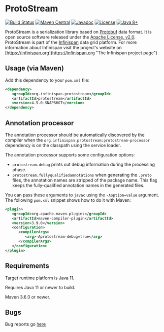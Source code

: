 # ProtoStream
[![Build Status](https://ci.infinispan.org/buildStatus/icon?job=Protostream%2Fmain)](https://ci.infinispan.org/job/Protostream/job/main/)
[![Maven Central](https://img.shields.io/badge/maven/central-4.4.3.Final-green.svg)](http://search.maven.org/#artifactdetails|org.infinispan.protostream|protostream|4.4.3.Final|)
[![Javadoc](https://img.shields.io/badge/Javadoc-online-green.svg)](http://www.javadoc.io/doc/org.infinispan.protostream/protostream)
[![License](https://img.shields.io/github/license/infinispan/infinispan.svg)](https://www.apache.org/licenses/LICENSE-2.0)
[![Java 8+](https://img.shields.io/badge/java-8+-blue.svg)](http://java.oracle.com)

ProtoStream is a serialization library based on [Protobuf](https://developers.google.com/protocol-buffers/) data format. It is open source software released under the
[Apache License, v2.0](https://www.apache.org/licenses/LICENSE-2.0 "The Apache License, v2.0").
ProtoStream is part of the [Infinispan](https://github.com/infinispan/infinispan) data grid platform. For more information about Infinispan visit the project's
website on [https://infinispan.org](https://infinispan.org "The Infinispan project page")


Usage (via Maven)
-----------------

Add this dependency to your `pom.xml` file:
   
```xml
<dependency>
   <groupId>org.infinispan.protostream</groupId>
   <artifactId>protostream</artifactId>
   <version>4.5.0-SNAPSHOT</version>
</dependency>
```

Annotation processor
--------------------

The annotation processor should be automatically discovered by the compiler when
the `org.infinispan.protostream:protostream-processor` dependency is on the classpath using
the service loader.

The annotation processor supports some configuration options:

* `protostream.debug` prints out debug information during the processing phase.
* `protostream.fullyqualifiedannotations` when generating the `.proto` files, the annotation names are stripped of the package name. This flag keeps the fully-qualified annotation names in the generated files.

You can pass these arguments to `javac` using the `-Aoption=value` argument. 
The following `pom.xml` snippet shows how to do it with Maven:

```xml
<plugin>
   <groupId>org.apache.maven.plugins</groupId>
   <artifactId>maven-compiler-plugin</artifactId>
   <version>3.9.0</version>
   <configuration>
      <compilerArgs>
         <arg>-Aprotostream-debug=true</arg>
      </compilerArgs>
   </configuration>
</plugin>
```

Requirements
------------

Target runtime platform is Java 11.

Requires Java 11 or newer to build.

Maven 3.6.0 or newer.

Bugs
----
Bug reports go [here](https://issues.jboss.org/projects/IPROTO)

